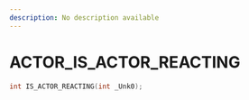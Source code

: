 ```yaml
---
description: No description available 
---
```


# ACTOR\_IS_ACTOR_REACTING

```cpp
int IS_ACTOR_REACTING(int _Unk0);
```